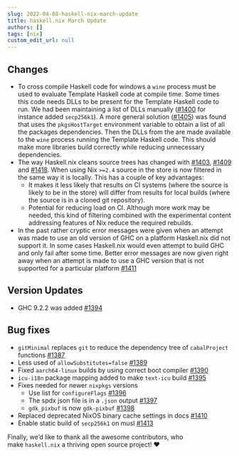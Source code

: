 ```yaml
---
slug: 2022-04-08-haskell-nix-march-update
title: haskell.nix March Update
authors: []
tags: [nix]
custom_edit_url: null
---
```

## Changes

* To cross compile Haskell code for windows a `wine` process must be used to evaluate Template Haskell code at compile time.  Some times this code needs DLLs to be present for the Template Haskell code to run.  We had been maintaining a list of DLLs manually ([#1400](https://github.com/input-output-hk/haskell.nix/pull/1400) for instance added `secp256k1`).  A more general solution ([#1405](https://github.com/input-output-hk/haskell.nix/pull/1405)) was found that uses the `pkgsHostTarget` environment variable to obtain a list of all the packages dependencies.  Then the DLLs from the are made available to the `wine` process running the Template Haskell code.  This should make more libraries build correctly while reducing unnecessary dependencies.
* The way Haskell.nix cleans source trees has changed with [#1403](https://github.com/input-output-hk/haskell.nix/pull/1403), [#1409](https://github.com/input-output-hk/haskell.nix/pull/1409) and [#1418](https://github.com/input-output-hk/haskell.nix/pull/1418).  When using Nix `>=2.4` source in the store is now filtered in the same way it is locally.  This has a couple of key advantages:
  * It makes it less likely that results on CI systems (where the source is likely to be in the store) will differ from results for local builds (where the source is in a cloned git repository).
  * Potential for reducing load on CI.  Although more work may be needed, this kind of filtering combined with the experimental content addressing features of Nix reduce the required rebuilds.
* In the past rather cryptic error messages were given when an attempt was made to use an old version of GHC on a platform Haskell.nix did not support it.  In some cases Haskell.nix would even attempt to build GHC and only fail after some time.  Better error messages are now given right away when an attempt is made to use a GHC version that is not supported for a particular platform [#1411](https://github.com/input-output-hk/haskell.nix/pull/1411)

## Version Updates

* GHC 9.2.2 was added [#1394](https://github.com/input-output-hk/haskell.nix/pull/1394)

## Bug fixes

* `gitMinimal` replaces `git` to reduce the dependency tree of `cabalProject` functions [#1387](https://github.com/input-output-hk/haskell.nix/pull/1387)
* Less used of `allowSubstitutes=false` [#1389](https://github.com/input-output-hk/haskell.nix/pull/1389)
* Fixed `aarch64-linux` builds by using correct boot compiler [#1390](https://github.com/input-output-hk/haskell.nix/pull/1390)
* `icu-i18n` package mapping added to make `text-icu` build [#1395](https://github.com/input-output-hk/haskell.nix/pull/1395)
* Fixes needed for newer `nixpkgs` versions
  * Use list for `configureFlags` [#1396](https://github.com/input-output-hk/haskell.nix/pull/1396)
  * The spdx json file is in a `.json` output [#1397](https://github.com/input-output-hk/haskell.nix/pull/1397)
  * `gdk_pixbuf` is now `gdk-pixbuf` [#1398](https://github.com/input-output-hk/haskell.nix/pull/1398)
* Replaced deprecated NixOS binary cache settings in docs [#1410](https://github.com/input-output-hk/haskell.nix/pull/1410)
* Enable static build of `secp256k1` on musl [#1413](https://github.com/input-output-hk/haskell.nix/pull/1413)

Finally, we’d like to thank all the awesome contributors, who make `haskell.nix` a thriving open source project! :heart:
